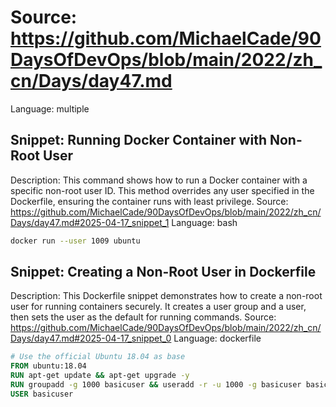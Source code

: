 # Source: https://github.com/MichaelCade/90DaysOfDevOps/blob/main/2022/zh_cn/Days/day47.md
Language: multiple

## Snippet: Running Docker Container with Non-Root User
Description: This command shows how to run a Docker container with a specific non-root user ID. This method overrides any user specified in the Dockerfile, ensuring the container runs with least privilege.
Source: https://github.com/MichaelCade/90DaysOfDevOps/blob/main/2022/zh_cn/Days/day47.md#2025-04-17_snippet_1
Language: bash

```bash
docker run --user 1009 ubuntu
```

## Snippet: Creating a Non-Root User in Dockerfile
Description: This Dockerfile snippet demonstrates how to create a non-root user for running containers securely. It creates a user group and a user, then sets the user as the default for running commands.
Source: https://github.com/MichaelCade/90DaysOfDevOps/blob/main/2022/zh_cn/Days/day47.md#2025-04-17_snippet_0
Language: dockerfile

```dockerfile
# Use the official Ubuntu 18.04 as base
FROM ubuntu:18.04
RUN apt-get update && apt-get upgrade -y
RUN groupadd -g 1000 basicuser && useradd -r -u 1000 -g basicuser basicuser
USER basicuser
```